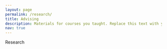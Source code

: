 ```yaml
---
layout: page
permalink: /research/
title: Advising
description: Materials for courses you taught. Replace this text with your description.
nav: true
---
```


Research
